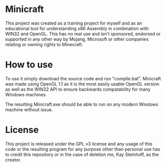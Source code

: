# Minicraft

This project was created as a training project for myself and as an educational tool for understanding x86 Assembly in combination with WIN32 and OpenGL.
This has no real use and isn't sponsored, endorsed or supported in any other way by Mojang, Microsoft or other companies relating or owning rights to Minecraft.

# How to use

To use it simply download the source code and run "compile.bat".
Minicraft was made using OpenGL 1.1 as it is the most easily usable OpenGL version as well as the WIN32 API to ensure backwards compatability for many Windows machines.

The resulting Minicraft.exe should be able to run on any modern Windows machine without issue.

# License

This project is released under the GPL v3 license and any usage of this code or the resulting program for any purpose other than personal use 
has to credit this repository or in the case of deletion me, Kay Steinhoff, as the creator.
